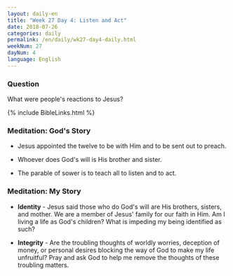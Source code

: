 ```yaml
---
layout: daily-en
title: "Week 27 Day 4: Listen and Act"
date: 2018-07-26 
categories: daily
permalink: /en/daily/wk27-day4-daily.html
weekNum: 27
dayNum: 4
language: English
---
```


### Question     
What were people's reactions to Jesus?

{% include BibleLinks.html %} 

### Meditation: God's Story   
+ Jesus appointed the twelve to be with Him and to be sent out to preach.

+ Whoever does God's will is His brother and sister. 

+ The parable of sower is to teach all to listen and to act. 

### Meditation: My Story   
+ **Identity** - Jesus said those who do God's will are His brothers, sisters, and mother. We are a member of Jesus' family for our faith in Him. Am I living a life as God's children? What is impeding my being identified as such? 

+ **Integrity** - Are the troubling thoughts of worldly worries, deception of money, or personal desires blocking the way of God to make my life unfruitful? Pray and ask God to help me remove the thoughts of these troubling matters. 
